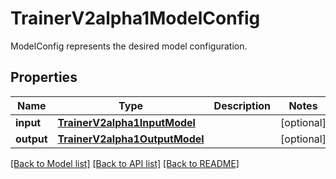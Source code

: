 # TrainerV2alpha1ModelConfig

ModelConfig represents the desired model configuration.
## Properties
Name | Type | Description | Notes
------------ | ------------- | ------------- | -------------
**input** | [**TrainerV2alpha1InputModel**](TrainerV2alpha1InputModel.md) |  | [optional] 
**output** | [**TrainerV2alpha1OutputModel**](TrainerV2alpha1OutputModel.md) |  | [optional] 

[[Back to Model list]](../README.md#documentation-for-models) [[Back to API list]](../README.md#documentation-for-api-endpoints) [[Back to README]](../README.md)


